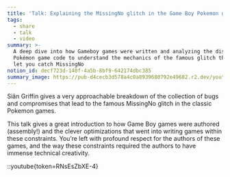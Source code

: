 ```yaml
---
title: 'Talk: Explaining the MissingNo glitch in the Game Boy Pokemon games'
tags:
  - share
  - talk
  - video
summary: >-
  A deep dive into how Gameboy games were written and analyzing the disassembled
  Pokémon game code to understand the mechanics of the famous glitch that could
  let you catch MissingNo
notion_id: decf723d-140f-4a5b-8bf9-642174dbc385
summary_image: https://pub-d4cecb3d578a4c0a8939680792e49682.r2.dev/youtube/RNsEsZbXE-4.jpg
---
```

Siân Griffin gives a very approachable breakdown of the collection of bugs and compromises that lead to the famous MissingNo glitch in the classic Pokemon games.

This talk gives a great introduction to how Game Boy games were authored (assembly!) and the clever optimizations that went into writing games within these constraints. You’re left with profound respect for the authors of these games, and the way these constraints required the authors to have immense technical creativity.

::youtube{token=RNsEsZbXE-4}
